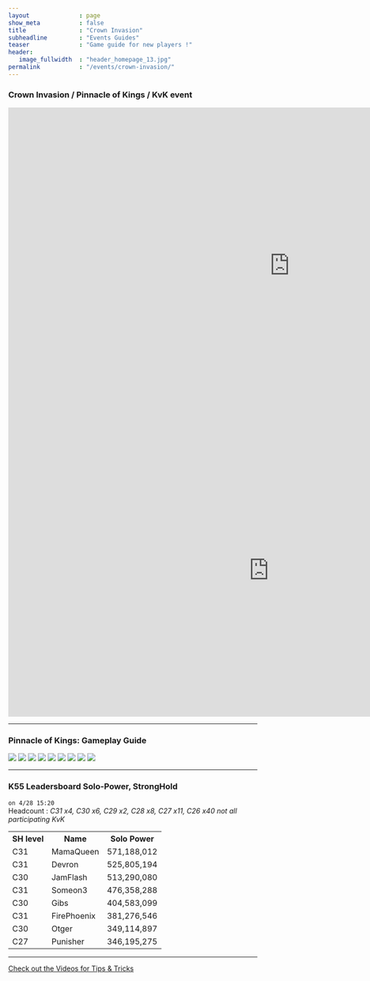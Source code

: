 ```yaml
---
layout              : page
show_meta           : false
title               : "Crown Invasion"
subheadline         : "Events Guides"
teaser              : "Game guide for new players !"
header:
   image_fullwidth  : "header_homepage_13.jpg"
permalink           : "/events/crown-invasion/"
---
```

### Crown Invasion / Pinnacle of Kings / KvK event
<iframe width="1137" height="640" src="https://www.youtube.com/embed/R49emgBs9io" title="KVK - Misty Continent -  K6 vs K11 Round II  - Земля туманов" frameborder="0" allow="accelerometer; autoplay; clipboard-write; encrypted-media; gyroscope; picture-in-picture; web-share" allowfullscreen></iframe>

<iframe width="1054" height="593" src="https://www.youtube.com/embed/ArPM5paHTow" title="Stormshot: Isle of Adventure - Pinnacle Of Kings Event Guide" frameborder="0" allow="accelerometer; autoplay; clipboard-write; encrypted-media; gyroscope; picture-in-picture; web-share" allowfullscreen></iframe>

---
### Pinnacle of Kings: Gameplay Guide
![](https://github.com/rkuo2023/K75TML/blob/gh-pages/images/Pinnacle_of_Kings_0.jpg?raw=true)
![](https://github.com/rkuo2023/K75TML/blob/gh-pages/images/Pinnacle_of_Kings_1.jpg?raw=true)
![](https://github.com/rkuo2023/K75TML/blob/gh-pages/images/Pinnacle_of_Kings_2.jpg?raw=true)
![](https://github.com/rkuo2023/K75TML/blob/gh-pages/images/Pinnacle_of_Kings_3.jpg?raw=true)
![](https://github.com/rkuo2023/K75TML/blob/gh-pages/images/Pinnacle_of_Kings_4.jpg?raw=true)
![](https://github.com/rkuo2023/K75TML/blob/gh-pages/images/Pinnacle_of_Kings_5.jpg?raw=true)
![](https://github.com/rkuo2023/K75TML/blob/gh-pages/images/Pinnacle_of_Kings_6.jpg?raw=true)
![](https://github.com/rkuo2023/K75TML/blob/gh-pages/images/Pinnacle_of_Kings_7.jpg?raw=true)
![](https://github.com/rkuo2023/K75TML/blob/gh-pages/images/Pinnacle_of_Kings_8.jpg?raw=true)

---
### K55 Leadersboard Solo-Power, StrongHold
`on 4/28 15:20`<br>
Headcount : *C31 x4, C30 x6, C29 x2, C28 x8, C27 x11, C26 x40*
*not all participating KvK*
<table>
   <tr><th>SH level</th><th>Name</th><th>Solo Power</th></tr>
   <tr><td>C31</td><td>MamaQueen</td><td>571,188,012</td></tr>
   <tr><td>C31</td><td>Devron</td><td>525,805,194</td></tr>
   <tr><td>C30</td><td>JamFlash</td><td>513,290,080</td></tr>
   <tr><td>C31</td><td>Someon3</td><td>476,358,288</td></tr>
   <tr><td>C30</td><td>Gibs</td><td>404,583,099</td></tr>
   <tr><td>C31</td><td>FirePhoenix</td><td>381,276,546</td></tr>
   <tr><td>C30</td><td>Otger</td><td>349,114,897</td></tr>
   <tr><td>C27</td><td>Punisher</td><td>346,195,275</td></tr>
</table>

---
<a class="radius button small" href="{{ site.url }}{{ site.baseurl }}/design/mediaelement_js/">Check out the Videos for Tips & Tricks</a>
